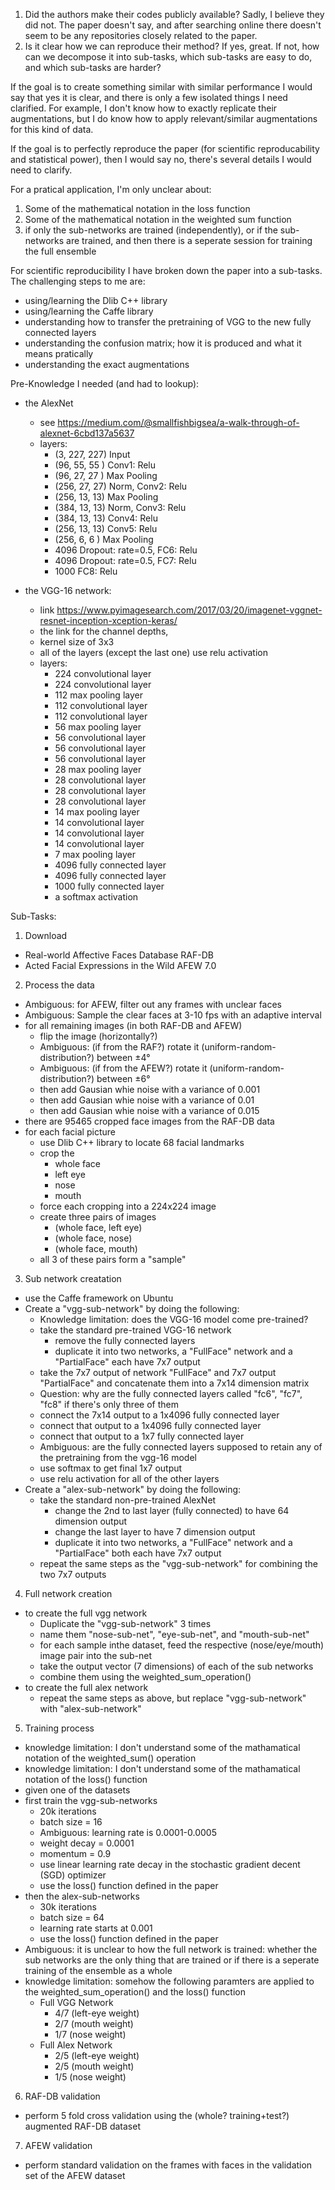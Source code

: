 1) Did the authors make their codes publicly available?
    Sadly, I believe they did not. The paper doesn't say, and after searching online there doesn't seem to be any repositories closely related to the paper.
2) Is it clear how we can reproduce their method? If yes, great. If not, how can we decompose it into sub-tasks, which sub-tasks are easy to do, and which sub-tasks are harder?

If the goal is to create something similar with similar performance I would say that yes it is clear, and there is only a few isolated things I need clarified. For example, I don't know how to exactly replicate their augmentations, but I do know how to apply relevant/similar augmentations for this kind of data.

If the goal is to perfectly reproduce the paper (for scientific reproducability and statistical power), then I would say no, there's several details I would need to clarify.

For a pratical application, I'm only unclear about:
1. Some of the mathematical notation in the loss function
2. Some of the mathematical notation in the weighted sum function
3. if only the sub-networks are trained (independently), or if the sub-networks are trained, and then there is a seperate session for training the full ensemble

For scientific reproducibility I have broken down the paper into a sub-tasks.
The challenging steps to me are:
- using/learning the Dlib C++ library
- using/learning the Caffe library
- understanding how to transfer the pretraining of VGG to the new fully connected layers
- understanding the confusion matrix; how it is produced and what it means pratically
- understanding the exact augmentations

Pre-Knowledge I needed (and had to lookup):
- the AlexNet
    - see https://medium.com/@smallfishbigsea/a-walk-through-of-alexnet-6cbd137a5637
    - layers:
        - (3, 227, 227) Input
        - (96, 55, 55 ) Conv1: Relu 
        - (96, 27, 27 ) Max Pooling
        - (256, 27, 27) Norm, Conv2: Relu
        - (256, 13, 13) Max Pooling
        - (384, 13, 13) Norm, Conv3: Relu
        - (384, 13, 13) Conv4: Relu
        - (256, 13, 13) Conv5: Relu
        - (256, 6, 6  ) Max Pooling
        - 4096 Dropout: rate=0.5, FC6: Relu
        - 4096 Dropout: rate=0.5, FC7: Relu
        - 1000 FC8: Relu
                
- the VGG-16 network:
    - link https://www.pyimagesearch.com/2017/03/20/imagenet-vggnet-resnet-inception-xception-keras/ 
    - the link for the channel depths, 
    - kernel size of 3x3
    - all of the layers (except the last one) use relu activation
    - layers:
        - 224 convolutional layer 
        - 224 convolutional layer 
        - 112 max pooling layer
        - 112 convolutional layer 
        - 112 convolutional layer 
        - 56 max pooling layer
        - 56 convolutional layer 
        - 56 convolutional layer 
        - 56 convolutional layer 
        - 28 max pooling layer
        - 28 convolutional layer 
        - 28 convolutional layer 
        - 28 convolutional layer 
        - 14 max pooling layer
        - 14 convolutional layer 
        - 14 convolutional layer 
        - 14 convolutional layer 
        - 7 max pooling layer
        - 4096 fully connected layer
        - 4096 fully connected layer
        - 1000 fully connected layer
        - a softmax activation

Sub-Tasks:
1. Download
- Real-world Affective Faces Database RAF-DB
- Acted Facial Expressions in the Wild AFEW 7.0
2. Process the data
- Ambiguous: for AFEW, filter out any frames with unclear faces
- Ambiguous: Sample the clear faces at 3-10 fps with an adaptive interval
- for all remaining images (in both RAF-DB and AFEW)
    - flip the image (horizontally?)
    - Ambiguous: (if from the RAF?) rotate it (uniform-random-distribution?) between ±4°
    - Ambiguous: (if from the AFEW?) rotate it (uniform-random-distribution?) between ±6°
    - then add Gausian whie noise with a variance of 0.001
    - then add Gausian whie noise with a variance of 0.01
    - then add Gausian whie noise with a variance of 0.015
- there are 95465 cropped face images from the RAF-DB data
- for each facial picture
    - use Dlib C++ library to locate 68 facial landmarks
    - crop the
        - whole face
        - left eye
        - nose
        - mouth
    - force each cropping into a 224x224 image
    - create three pairs of images
        - (whole face, left eye)
        - (whole face, nose)
        - (whole face, mouth)
    - all 3 of these pairs form a "sample"
3. Sub network creatation
- use the Caffe framework on Ubuntu
- Create a "vgg-sub-network" by doing the following:
    - Knowledge limitation: does the VGG-16 model come pre-trained?
    - take the standard pre-trained VGG-16 network
        - remove the fully connected layers
        - duplicate it into two networks, a "FullFace" network and a "PartialFace"  each have 7x7 output
    - take the 7x7 output of network "FullFace" and 7x7 output "PartialFace" and concatenate them into a 7x14 dimension matrix
    - Question: why are the fully connected layers called "fc6", "fc7", "fc8" if there's only three of them
    - connect the 7x14 output to a 1x4096 fully connected layer
    - connect that output to a 1x4096  fully connected layer
    - connect that output to a 1x7 fully connected layer
    - Ambiguous: are the fully connected layers supposed to retain any of the pretraining from the vgg-16 model
    - use softmax to get final 1x7 output
    - use relu activation for all of the other layers
- Create a "alex-sub-network" by doing the following:
    - take the standard non-pre-trained AlexNet
        - change the 2nd to last layer (fully connected) to have 64 dimension output
        - change the last layer to have 7 dimension output
        - duplicate it into two networks, a "FullFace" network and a "PartialFace" both each have 7x7 output
    - repeat the same steps as the "vgg-sub-network" for combining the two 7x7 outputs
4. Full network creation
- to create the full vgg network
    - Duplicate the "vgg-sub-network" 3 times
    - name them "nose-sub-net", "eye-sub-net", and "mouth-sub-net"
    - for each sample  inthe dataset, feed the respective (nose/eye/mouth) image pair into the sub-net
    - take the output vector (7 dimensions) of each of the sub networks
    - combine them using the weighted_sum_operation()
- to create the full alex network
    - repeat the same steps as above, but replace "vgg-sub-network" with "alex-sub-network"
5. Training process
- knowledge limitation: I don't understand some of the mathamatical notation of the weighted_sum() operation
- knowledge limitation: I don't understand some of the mathamatical notation of the loss() function
- given one of the datasets
- first train the vgg-sub-networks
    - 20k iterations
    - batch size = 16
    - Ambiguous: learning rate is 0.0001-0.0005
    - weight decay = 0.0001
    - momentum = 0.9
    - use linear learning rate decay in the stochastic gradient decent (SGD) optimizer
    - use the loss() function defined in the paper
- then the alex-sub-networks
    - 30k iterations
    - batch size = 64
    - learning rate starts at 0.001
    - use the loss() function defined in the paper
- Ambiguous: it is unclear to how the full network is trained: whether the sub networks are the only thing that are trained or if there is a seperate training of the ensemble as a whole
- knowledge limitation: somehow the following paramters are applied to the weighted_sum_operation() and the loss() function
    - Full VGG Network
        - 4/7 (left-eye weight)
        - 2/7 (mouth weight)
        - 1/7 (nose weight)
    - Full Alex Network
        - 2/5 (left-eye weight)
        - 2/5 (mouth weight)
        - 1/5 (nose weight)
6. RAF-DB validation
- perform 5 fold cross validation using the (whole? training+test?) augmented RAF-DB dataset
7. AFEW validation
- perform standard validation on the frames with faces in the validation set of the AFEW dataset
